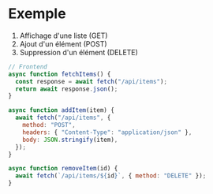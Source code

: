 # **Exemple**

1. Affichage d'une liste (GET)
2. Ajout d'un élément (POST)
3. Suppression d'un élément (DELETE)

```javascript
// Frontend
async function fetchItems() {
  const response = await fetch("/api/items");
  return await response.json();
}

async function addItem(item) {
  await fetch("/api/items", {
    method: "POST",
    headers: { "Content-Type": "application/json" },
    body: JSON.stringify(item),
  });
}

async function removeItem(id) {
  await fetch(`/api/items/${id}`, { method: "DELETE" });
}
```
